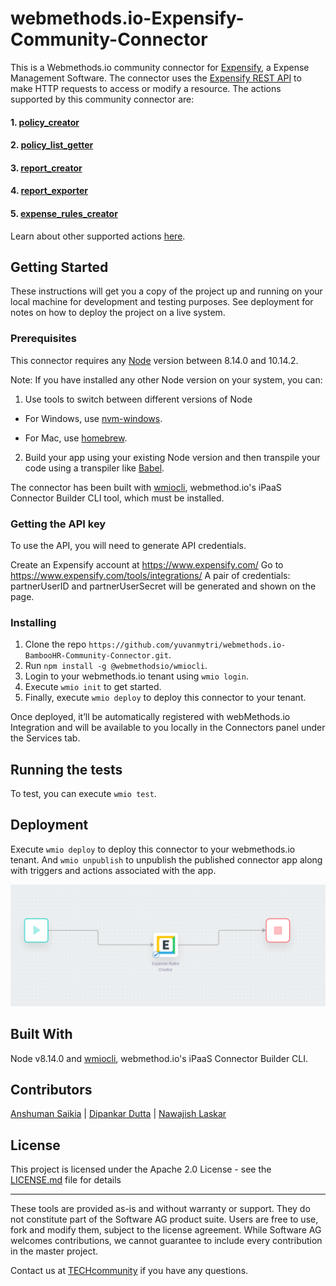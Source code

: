 # webmethods.io-Expensify-Community-Connector
This is a Webmethods.io community connector for [Expensify](https://en.wikipedia.org/wiki/Expensify), a 	Expense Management Software. The connector uses the [Expensify REST API](https://integrations.expensify.com/Integration-Server/doc/) to make HTTP requests to access or modify a resource. The actions supported by this community connector are:

#### 1. [policy_creator](https://integrations.expensify.com/Integration-Server/doc/#policy-creator)
#### 2. [policy_list_getter](https://integrations.expensify.com/Integration-Server/doc/#policy-list-getter)
#### 3. [report_creator](https://integrations.expensify.com/Integration-Server/doc/#report-creator)
#### 4. [report_exporter](https://integrations.expensify.com/Integration-Server/doc/#export)
#### 5. [expense_rules_creator](https://integrations.expensify.com/Integration-Server/doc/#expense-rules-creator)

Learn about other supported actions [here](https://integrations.expensify.com/Integration-Server/doc/).

## Getting Started
These instructions will get you a copy of the project up and running on your local machine for development and testing purposes. See deployment for notes on how to deploy the project on a live system.

### Prerequisites
This connector requires any [Node](https://nodejs.org/dist/) version between 8.14.0 and 10.14.2.

Note: If you have installed any other Node version on your system, you can:
1. Use tools to switch between different versions of Node

  - For Windows, use [nvm-windows](https://github.com/coreybutler/nvm-windows#installation--upgrades).
  
  - For Mac, use [homebrew](https://brew.sh/).
2. Build your app using your existing Node version and then transpile your code using a transpiler like [Babel](https://babeljs.io/).

The connector has been built with [wmiocli](https://docs.webmethods.io/integration/developer_guide/connector_builder/#gsc.tab=0), webmethod.io's iPaaS Connector Builder CLI tool, which must be installed. 

### Getting the API key 

To use the API, you will need to generate API credentials.

Create an Expensify account at https://www.expensify.com/
Go to https://www.expensify.com/tools/integrations/
A pair of credentials: partnerUserID and partnerUserSecret will be generated and shown on the page.

### Installing
1. Clone the repo `https://github.com/yuvanmytri/webmethods.io-BambooHR-Community-Connector.git`.
2. Run `npm install -g @webmethodsio/wmiocli`.
3. Login to your webmethods.io tenant using `wmio login`.
4. Execute `wmio init` to get started.
5. Finally, execute `wmio deploy` to deploy this connector to your tenant.

Once deployed, it’ll be automatically registered with webMethods.io Integration and will be available to you locally in the Connectors panel under the Services tab.

## Running the tests
To test, you can execute `wmio test`.

## Deployment
Execute `wmio deploy` to deploy this connector to your webmethods.io tenant. And `wmio unpublish` to unpublish the published connector app along with triggers and actions associated with the app.

![Expensify Connector](https://github.com/SoftwareAG/webmethods.io-Expensify-Community-Connector/blob/master/Ex.png)

## Built With
Node v8.14.0 and [wmiocli](https://docs.webmethods.io/integration/developer_guide/connector_builder/#gsc.tab=0), webmethod.io's iPaaS Connector Builder CLI.

## Contributors
[Anshuman Saikia](https://github.com/anshu96788) |
[Dipankar Dutta](https://github.com/DipankarDDUT) |
[Nawajish Laskar](https://github.com/Nawajish)

## License
This project is licensed under the Apache 2.0 License - see the [LICENSE.md](https://github.com/SoftwareAG/webmethods-microservicesruntime-samples/blob/master/LICENSE) file for details
______________________
These tools are provided as-is and without warranty or support. They do not constitute part of the Software AG product suite. Users are free to use, fork and modify them, subject to the license agreement. While Software AG welcomes contributions, we cannot guarantee to include every contribution in the master project.

Contact us at [TECHcommunity](mailto:technologycommunity@softwareag.com?subject=Github/SoftwareAG) if you have any questions.
